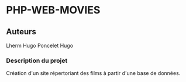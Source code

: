 # PHP-WEB-MOVIES

## Auteurs

Lherm Hugo
Poncelet Hugo

### Description du projet
Création d'un site répertoriant des films à partir d'une base de données.

